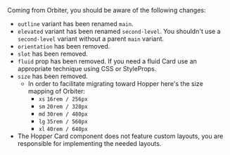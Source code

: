 Coming from Orbiter, you should be aware of the following changes:

- `outline` variant has been renamed `main`.
- `elevated` variant has been renamed `second-level`. You shouldn't use a `second-level` variant without a parent `main` variant.
- `orientation` has been removed.
- `slot` has been removed.
- `fluid` prop has been removed. If you need a fluid Card use an appropriate technique using CSS or StyleProps.
- `size` has been removed.
    - In order to facilitate migrating toward Hopper here's the size mapping of Orbiter:
        - `xs` `16rem / 256px`
        - `sm` `20rem / 320px`
        - `md` `30rem / 480px`
        - `lg` `35rem / 560px`
        - `xl` `40rem / 640px`
- The Hopper Card component does not feature custom layouts, you are responsible for implementing the needed layouts.

